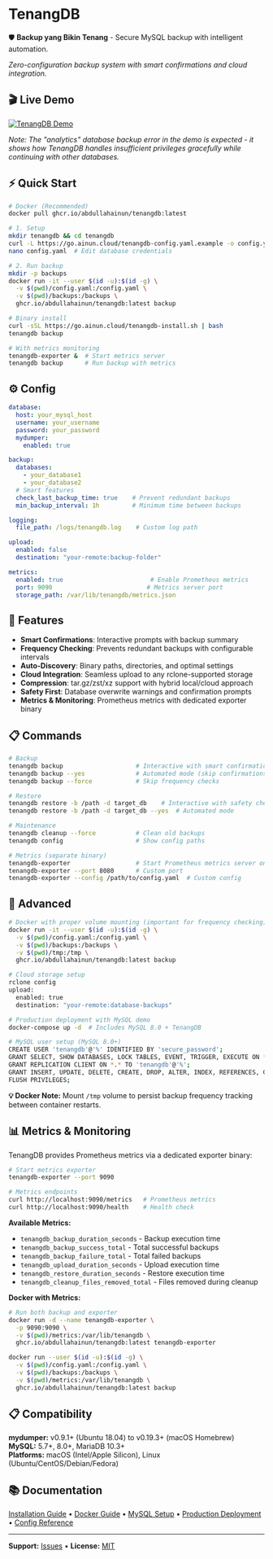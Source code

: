 # TenangDB

🛡️ **Backup yang Bikin Tenang** - Secure MySQL backup with intelligent automation.

*Zero-configuration backup system with smart confirmations and cloud integration.*

## 🎬 Live Demo

[![TenangDB Demo](https://asciinema.org/a/728588.svg)](https://asciinema.org/a/728588)

*Note: The "analytics" database backup error in the demo is expected - it shows how TenangDB handles insufficient privileges gracefully while continuing with other databases.*

## ⚡ Quick Start

```bash
# Docker (Recommended)
docker pull ghcr.io/abdullahainun/tenangdb:latest

# 1. Setup
mkdir tenangdb && cd tenangdb
curl -L https://go.ainun.cloud/tenangdb-config.yaml.example -o config.yaml
nano config.yaml  # Edit database credentials

# 2. Run backup
mkdir -p backups
docker run -it --user $(id -u):$(id -g) \
  -v $(pwd)/config.yaml:/config.yaml \
  -v $(pwd)/backups:/backups \
  ghcr.io/abdullahainun/tenangdb:latest backup

# Binary install
curl -sSL https://go.ainun.cloud/tenangdb-install.sh | bash
tenangdb backup

# With metrics monitoring
tenangdb-exporter &  # Start metrics server
tenangdb backup      # Run backup with metrics
```

## ⚙️ Config

```yaml
database:
  host: your_mysql_host
  username: your_username
  password: your_password
  mydumper:
    enabled: true

backup:
  databases:
    - your_database1
    - your_database2
  # Smart features
  check_last_backup_time: true    # Prevent redundant backups
  min_backup_interval: 1h         # Minimum time between backups

logging:
  file_path: /logs/tenangdb.log    # Custom log path

upload:
  enabled: false
  destination: "your-remote:backup-folder"

metrics:
  enabled: true                        # Enable Prometheus metrics
  port: 9090                          # Metrics server port
  storage_path: /var/lib/tenangdb/metrics.json
```

## 🔧 Features

- **Smart Confirmations**: Interactive prompts with backup summary
- **Frequency Checking**: Prevents redundant backups with configurable intervals
- **Auto-Discovery**: Binary paths, directories, and optimal settings
- **Cloud Integration**: Seamless upload to any rclone-supported storage
- **Compression**: tar.gz/zst/xz support with hybrid local/cloud approach
- **Safety First**: Database overwrite warnings and confirmation prompts
- **Metrics & Monitoring**: Prometheus metrics with dedicated exporter binary

## 📋 Commands

```bash
# Backup
tenangdb backup                    # Interactive with smart confirmations
tenangdb backup --yes              # Automated mode (skip confirmations)
tenangdb backup --force            # Skip frequency checks

# Restore
tenangdb restore -b /path -d target_db    # Interactive with safety checks
tenangdb restore -b /path -d target_db --yes  # Automated mode

# Maintenance
tenangdb cleanup --force           # Clean old backups
tenangdb config                    # Show config paths

# Metrics (separate binary)
tenangdb-exporter                  # Start Prometheus metrics server on :9090
tenangdb-exporter --port 8080      # Custom port
tenangdb-exporter --config /path/to/config.yaml  # Custom config
```

## 🔧 Advanced

```bash
# Docker with proper volume mounting (important for frequency checking)
docker run -it --user $(id -u):$(id -g) \
  -v $(pwd)/config.yaml:/config.yaml \
  -v $(pwd)/backups:/backups \
  -v $(pwd)/tmp:/tmp \
  ghcr.io/abdullahainun/tenangdb:latest backup

# Cloud storage setup
rclone config
upload:
  enabled: true
  destination: "your-remote:database-backups"

# Production deployment with MySQL demo
docker-compose up -d  # Includes MySQL 8.0 + TenangDB

# MySQL user setup (MySQL 8.0+)
CREATE USER 'tenangdb'@'%' IDENTIFIED BY 'secure_password';
GRANT SELECT, SHOW DATABASES, LOCK TABLES, EVENT, TRIGGER, EXECUTE ON *.* TO 'tenangdb'@'%';
GRANT REPLICATION CLIENT ON *.* TO 'tenangdb'@'%';
GRANT INSERT, UPDATE, DELETE, CREATE, DROP, ALTER, INDEX, REFERENCES, CREATE TEMPORARY TABLES, CREATE VIEW ON *.* TO 'tenangdb'@'%';
FLUSH PRIVILEGES;
```

**💡 Docker Note:** Mount `/tmp` volume to persist backup frequency tracking between container restarts.

## 📊 Metrics & Monitoring

TenangDB provides Prometheus metrics via a dedicated exporter binary:

```bash
# Start metrics exporter
tenangdb-exporter --port 9090

# Metrics endpoints
curl http://localhost:9090/metrics   # Prometheus metrics
curl http://localhost:9090/health    # Health check
```

**Available Metrics:**
- `tenangdb_backup_duration_seconds` - Backup execution time
- `tenangdb_backup_success_total` - Total successful backups  
- `tenangdb_backup_failure_total` - Total failed backups
- `tenangdb_upload_duration_seconds` - Upload execution time
- `tenangdb_restore_duration_seconds` - Restore execution time
- `tenangdb_cleanup_files_removed_total` - Files removed during cleanup

**Docker with Metrics:**
```bash
# Run both backup and exporter
docker run -d --name tenangdb-exporter \
  -p 9090:9090 \
  -v $(pwd)/metrics:/var/lib/tenangdb \
  ghcr.io/abdullahainun/tenangdb:latest tenangdb-exporter

docker run --user $(id -u):$(id -g) \
  -v $(pwd)/config.yaml:/config.yaml \
  -v $(pwd)/backups:/backups \
  -v $(pwd)/metrics:/var/lib/tenangdb \
  ghcr.io/abdullahainun/tenangdb:latest backup
```

## 📋 Compatibility

**mydumper:** v0.9.1+ (Ubuntu 18.04) to v0.19.3+ (macOS Homebrew)  
**MySQL:** 5.7+, 8.0+, MariaDB 10.3+  
**Platforms:** macOS (Intel/Apple Silicon), Linux (Ubuntu/CentOS/Debian/Fedora)

## 📚 Documentation

[Installation Guide](INSTALL.md) • [Docker Guide](DOCKER.md) • [MySQL Setup](MYSQL_USER_SETUP.md) • [Production Deployment](PRODUCTION_DEPLOYMENT.md) • [Config Reference](config.yaml.example)

---

**Support:** [Issues](https://github.com/abdullahainun/tenangdb/issues) • **License:** [MIT](LICENSE)
